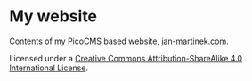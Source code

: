 # My website

Contents of my PicoCMS based website, [jan-martinek.com](http://jan-martinek.com).

Licensed under a [Creative Commons Attribution-ShareAlike 4.0 International License](http://creativecommons.org/licenses/by-sa/4.0/).

